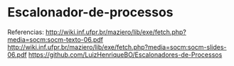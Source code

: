 # Escalonador-de-processos
Referencias: 
http://wiki.inf.ufpr.br/maziero/lib/exe/fetch.php?media=socm:socm-texto-06.pdf
http://wiki.inf.ufpr.br/maziero/lib/exe/fetch.php?media=socm:socm-slides-06.pdf
https://github.com/LuizHenriqueBO/Escalonadores-de-Processos

